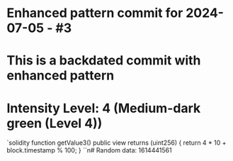 ﻿# Enhanced pattern commit for 2024-07-05 - #3
# This is a backdated commit with enhanced pattern
# Intensity Level: 4 (Medium-dark green (Level 4))
`solidity
function getValue3() public view returns (uint256) {
    return 4 * 10 + block.timestamp % 100;
}
``n# Random data: 1614441561

